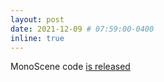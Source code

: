 ```yaml
---
layout: post
date: 2021-12-09 # 07:59:00-0400
inline: true
---
```


MonoScene code [is released](https://github.com/cv-rits/MonoScene)